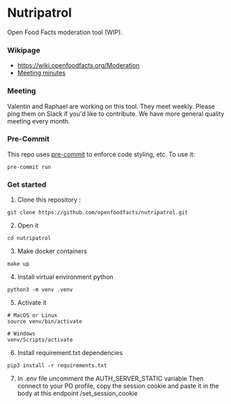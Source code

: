 # Nutripatrol

Open Food Facts moderation tool (WIP).

### Wikipage

- https://wiki.openfoodfacts.org/Moderation
- [Meeting minutes](https://docs.google.com/document/d/1B9Ci42kl_jrFt2hi3PiWW9tM9l6B1sI5kQMI9Zd6QS4/edit)

### Meeting

Valentin and Raphael are working on this tool. They meet weekly. Please ping them on Slack if you'd like to contribute.
We have more general quality meeting every month.

### Pre-Commit

This repo uses [pre-commit](https://pre-commit.com/) to enforce code styling, etc. To use it:

```console
pre-commit run
```

### Get started

1. Clone this repository :

```console
git clone https://github.com/openfoodfacts/nutripatrol.git
```

2. Open it

```console
cd nutripatrol
```

3. Make docker containers

```console
make up
```

4. Install virtual environment python

```console
python3 -m venv .venv
```

5. Activate it

```console
# MacOS or Linux
source venv/bin/activate

# Windows
venv/Scripts/activate
```

6. Install requirement.txt dependencies

```console
pip3 install -r requirements.txt
```

7. In .env file uncomment the AUTH_SERVER_STATIC variable
   Then connect to your PO profile, copy the session cookie
   and paste it in the body at this endpoint /set_session_cookie
